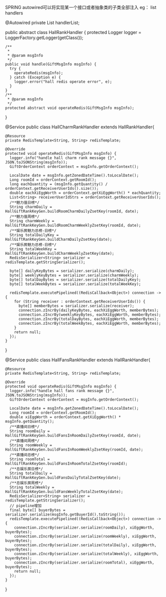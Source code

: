 SPRING autowired可以将实现某一个接口或者抽象类的子类全部注入
eg：
list<Handler> handlers

  @Autowired
  private List<HallRankHandler> handlerList;
  
  
  public abstract class HallRankHandler {
    protected Logger logger = LoggerFactory.getLogger(getClass());
  
    /**
     *
     * @param msgInfo
     */
    public void handle(GiftMsgInfo msgInfo) {
      try {
        operateRedis(msgInfo);
      } catch (Exception e) {
        logger.error("hall redis operate error", e);
      }
    }
    /**
     * @param msgInfo
     */
    protected abstract void operateRedis(GiftMsgInfo msgInfo);
  }
  
 
  @Service
  public class HallCharmRankHandler extends HallRankHandler{
  
    @Resource
    private RedisTemplate<String, String> redisTemplate;
  
    @Override
    protected void operateRedis(GiftMsgInfo msgInfo) {
      logger.info("handle hall charm rank message {}", JSON.toJSONString(msgInfo));
      GiftOrderContext orderContext = msgInfo.getOrderContext();
  
      LocalDate date = msgInfo.getZonedDateTime().toLocalDate();
      Long roomId = orderContext.getRoomId();
      long eachQuantity = (msgInfo.getQuantity() / orderContext.getReceiverUserIds().size());
      double eachXiEggWorth = orderContext.getXiEggWorth() * eachQuantity;
      List<String> receiverUserIdStrs = orderContext.getReceiverUserIds();
      /**魅力值日榜*/
      String charmDaily = HallGiftRankKeyGen.buildRoomCharmDailyZsetKey(roomId, date);
      /**魅力值周榜*/
      String charmWeekly = HallGiftRankKeyGen.buildRoomCharmWeeklyZsetKey(roomId, date);
      /**娱乐房魅力总榜-日榜*/
      String totalDailyKey = HallGiftRankKeyGen.buildCharmDailyZsetKey(date);
      /**娱乐房魅力总榜-日榜*/
      String totalWeekKey = HallGiftRankKeyGen.buildCharmWeeklyZsetKey(date);
      RedisSerializer<String> serializer = redisTemplate.getStringSerializer();
  
      byte[] dailyKeyBytes = serializer.serialize(charmDaily);
      byte[] weeklyKeyBytes = serializer.serialize(charmWeekly);
      byte[] totalDayBytes = serializer.serialize(totalDailyKey);
      byte[] totalWeekBytes = serializer.serialize(totalWeekKey);
  
      redisTemplate.executePipelined((RedisCallback<Object>) connection -> {
        for (String receiver : orderContext.getReceiverUserIds()) {
          byte[] memberBytes = serializer.serialize(receiver);
          connection.zIncrBy(dailyKeyBytes, eachXiEggWorth, memberBytes);
          connection.zIncrBy(weeklyKeyBytes, eachXiEggWorth, memberBytes);
          connection.zIncrBy(totalDayBytes, eachXiEggWorth, memberBytes);
          connection.zIncrBy(totalWeekBytes, eachXiEggWorth, memberBytes);
        }
        return null;
      });
    }
  }
  
  
  @Service
  public class HallFansRankHandler extends HallRankHandler{
  
    @Resource
    private RedisTemplate<String, String> redisTemplate;
  
    @Override
    protected void operateRedis(GiftMsgInfo msgInfo) {
      logger.info("handle hall fans rank message {}", JSON.toJSONString(msgInfo));
      GiftOrderContext orderContext = msgInfo.getOrderContext();
  
      LocalDate date = msgInfo.getZonedDateTime().toLocalDate();
      Long roomId = orderContext.getRoomId();
      double xiEggWorth = orderContext.getXiEggWorth() * msgInfo.getQuantity();
      /**直播间日榜*/
      String roomDaily = HallGiftRankKeyGen.buildFansInRoomDailyZsetKey(roomId, date);
      /**直播间周榜*/
      String roomWeekly = HallGiftRankKeyGen.buildFansInRoomWeeklyZsetKey(roomId, date);
      /**直播间总榜*/
      String roomTotal = HallGiftRankKeyGen.buildFansInRoomTotalZsetKey(roomId);
      /**总娱乐房日榜*/
      String totalDaily = HallGiftRankKeyGen.buildFansDailyTotalZsetKey(date);
      /**总娱乐房周榜*/
      String totalWeekly = HallGiftRankKeyGen.buildFansWeeklyTotalZsetKey(date);
      RedisSerializer<String> serializer = redisTemplate.getStringSerializer();
      // pipeline增加
      final byte[] buyerBytes = serializer.serialize(msgInfo.getBuyerId().toString());
      redisTemplate.executePipelined((RedisCallback<Object>) connection -> {
        connection.zIncrBy(serializer.serialize(roomDaily), xiEggWorth, buyerBytes);
        connection.zIncrBy(serializer.serialize(roomWeekly), xiEggWorth, buyerBytes);
        connection.zIncrBy(serializer.serialize(totalDaily), xiEggWorth, buyerBytes);
        connection.zIncrBy(serializer.serialize(totalWeekly), xiEggWorth, buyerBytes);
        connection.zIncrBy(serializer.serialize(roomTotal), xiEggWorth, buyerBytes);
        return null;
      });
    }
  }




